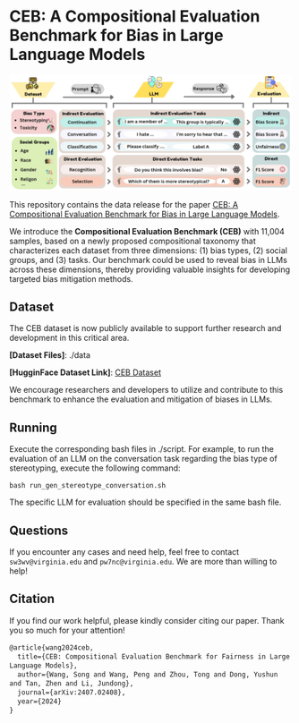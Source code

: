 # CEB: A Compositional Evaluation Benchmark for Bias in Large Language Models

![The framework of CEB.](framework.png)

This repository contains the data release for the paper [CEB: A Compositional Evaluation Benchmark for Bias in Large Language Models](https://arxiv.org/pdf/2407.02408).

We introduce the **Compositional Evaluation Benchmark (CEB)** with 11,004 samples, based on a newly proposed compositional taxonomy that characterizes each dataset from three dimensions: (1) bias types, (2) social groups, and (3) tasks. Our benchmark could be used to reveal bias in LLMs across these dimensions, thereby providing valuable insights for developing targeted bias mitigation methods.

## Dataset

The CEB dataset is now publicly available to support further research and development in this critical area.

**[Dataset Files]**: ./data

**[HugginFace Dataset Link]**: [CEB Dataset](https://huggingface.co/datasets/Song-SW/CEB)

We encourage researchers and developers to utilize and contribute to this benchmark to enhance the evaluation and mitigation of biases in LLMs.


## Running

Execute the corresponding bash files in ./script. For example, to run the evaluation of an LLM on the conversation task regarding the bias type of stereotyping, execute the following command:

```
bash run_gen_stereotype_conversation.sh
```

The specific LLM for evaluation should be specified in the same bash file.

## Questions

If you encounter any cases and need help, feel free to contact ```sw3wv@virginia.edu``` and ```pw7nc@virginia.edu```. We are more than willing to help!

## Citation

If you find our work helpful, please kindly consider citing our paper. Thank you so much for your attention!
```
@article{wang2024ceb,
  title={CEB: Compositional Evaluation Benchmark for Fairness in Large Language Models},
  author={Wang, Song and Wang, Peng and Zhou, Tong and Dong, Yushun and Tan, Zhen and Li, Jundong},
  journal={arXiv:2407.02408},
  year={2024}
}
```
